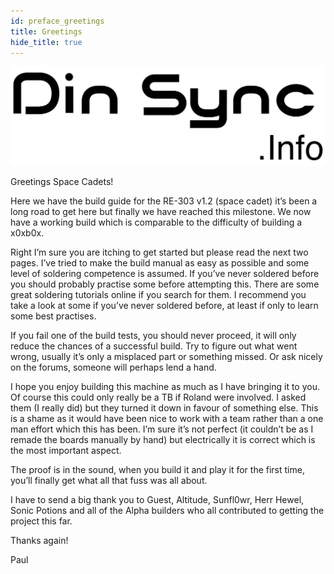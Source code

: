 ```yaml
---
id: preface_greetings
title: Greetings
hide_title: true
---
```

![alt-text](assets/images/dinsync_logo.jpg)

Greetings Space Cadets!

Here we have the build guide for the RE-303 v1.2 (space cadet) it’s been a long road to get here but finally we have reached this milestone. We now have a working build which is comparable to the difficulty of building a x0xb0x.

Right I’m sure you are itching to get started but please read the next two pages. I’ve tried to make the build manual as easy as possible and some level of soldering competence is assumed. If you’ve never soldered before you should probably practise some before attempting this. There are some great soldering tutorials online if you search for them. I recommend you take a look at some if you’ve never soldered before, at least if only to learn some best practises.

If you fail one of the build tests, you should  never  proceed, it will only reduce the chances of a successful build. Try to figure out what went wrong, usually it’s only a misplaced part or something missed. Or ask nicely on the forums, someone will perhaps lend a hand.

I hope you enjoy building this machine as much as I have bringing it to you. Of course this could only really be a TB if Roland were involved. I asked them (I really did) but they turned it down in favour of something else. This is a shame as it would have been nice to work with a team rather than a one man effort which this has been. I’m sure it’s not perfect (it couldn’t be as I remade the boards manually by hand) but electrically it is correct which is the most important aspect.

The proof is in the sound, when you build it and play it for the first time, you’ll finally get what all that fuss was all about.

I have to send a big thank you to Guest, Altitude, Sunfl0wr, Herr Hewel, Sonic Potions and all of the Alpha builders who all contributed to getting the project this far.

Thanks again!

Paul

